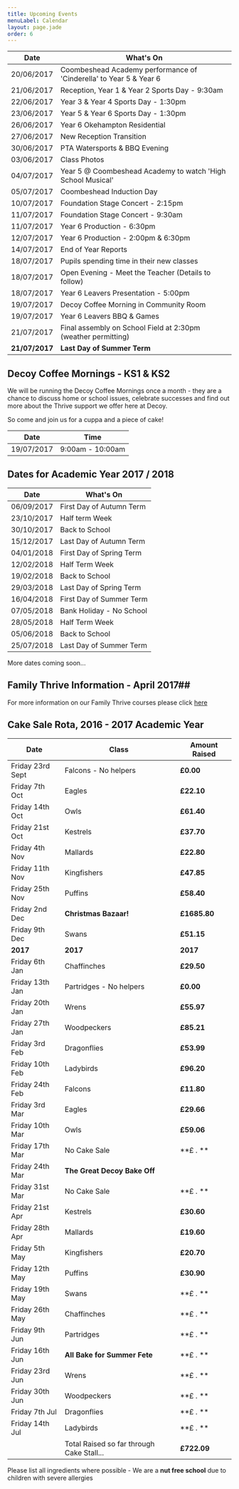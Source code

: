 ```yaml
---
title: Upcoming Events
menuLabel: Calendar
layout: page.jade
order: 6
---
```

| **Date** | **What's On** |
|----------|---------------|
| 20/06/2017 | Coombeshead Academy performance of 'Cinderella' to Year 5 & Year 6 |
| 21/06/2017 | Reception, Year 1 & Year 2 Sports Day - 9:30am |
| 22/06/2017 | Year 3 & Year 4 Sports Day - 1:30pm |
| 23/06/2017 | Year 5 & Year 6 Sports Day - 1:30pm | 
| 26/06/2017 | Year 6 Okehampton Residential |
| 27/06/2017 | New Reception Transition | 
| 30/06/2017 | PTA Watersports & BBQ Evening |
| 03/06/2017 | Class Photos
| 04/07/2017 | Year 5 @ Coombeshead Academy to watch 'High School Musical' |
| 05/07/2017 | Coombeshead Induction Day |
| 10/07/2017 | Foundation Stage Concert - 2:15pm |
| 11/07/2017 | Foundation Stage Concert - 9:30am |
| 11/07/2017 | Year 6 Production - 6:30pm |
| 12/07/2017 | Year 6 Production - 2:00pm & 6:30pm |
| 14/07/2017 | End of Year Reports |
| 18/07/2017 | Pupils spending time in their new classes |
| 18/07/2017 | Open Evening - Meet the Teacher (Details to follow) |
| 18/07/2017 | Year 6 Leavers Presentation - 5:00pm |
| 19/07/2017 | Decoy Coffee Morning in Community Room |
| 19/07/2017 | Year 6 Leavers BBQ & Games |
| 21/07/2017 | Final assembly on School Field at 2:30pm (weather permitting) |
| **21/07/2017** | **Last Day of Summer Term** |

## Decoy Coffee Mornings - KS1 & KS2

We will be running the Decoy Coffee Mornings once a month - they are a chance to discuss home or school issues, celebrate successes and find out more about the Thrive support we offer here at Decoy.

So come and join us for a cuppa and a piece of cake!

| **Date** | **Time** |
|----------|----------|
| 19/07/2017 | 9:00am - 10:00am |


## Dates for Academic Year 2017 / 2018

| **Date** | **What's On** |
|----------|---------------|
| 06/09/2017 | First Day of Autumn Term |
| 23/10/2017 | Half term Week |
| 30/10/2017 | Back to School |
| 15/12/2017 | Last Day of Autumn Term |
| 04/01/2018 | First Day of Spring Term |
| 12/02/2018 | Half Term Week |
| 19/02/2018 | Back to School |
| 29/03/2018 | Last Day of Spring Term |
| 16/04/2018 | First Day of Summer Term |
| 07/05/2018 | Bank Holiday - No School |
| 28/05/2018 | Half Term Week |
| 05/06/2018 | Back to School |
| 25/07/2018 | Last Day of Summer Term |

More dates coming soon...

## Family Thrive Information - April 2017##


For more information on our Family Thrive courses please click [here][1]


## Cake Sale Rota, 2016 - 2017 Academic Year

| **Date** | **Class** | **Amount Raised** |
|----------|-----------|-------------------|
| Friday 23rd Sept | Falcons - No helpers | **£0.00** |
| Friday 7th Oct | Eagles | **£22.10** |
| Friday 14th Oct | Owls | **£61.40** |
| Friday 21st Oct | Kestrels | **£37.70** |
| Friday 4th Nov | Mallards | **£22.80** |
| Friday 11th Nov | Kingfishers | **£47.85** |
| Friday 25th Nov | Puffins | **£58.40** |
| Friday 2nd Dec |**Christmas Bazaar!**| **£1685.80** |
| Friday 9th Dec | Swans | **£51.15** |
| **2017** | **2017** | **2017** |
| Friday 6th Jan | Chaffinches | **£29.50** |
| Friday 13th Jan | Partridges - No helpers | **£0.00** |
| Friday 20th Jan | Wrens | **£55.97** |
| Friday 27th Jan | Woodpeckers | **£85.21** |
| Friday 3rd Feb | Dragonflies | **£53.99** |
| Friday 10th Feb | Ladybirds | **£96.20** |
| Friday 24th Feb | Falcons | **£11.80** |
| Friday 3rd Mar | Eagles | **£29.66** |
| Friday 10th Mar | Owls | **£59.06** |
| Friday 17th Mar | No Cake Sale | **£ .  ** |
| Friday 24th Mar | **The Great Decoy Bake Off** |
| Friday 31st Mar | No Cake Sale | **£ .  ** |
| Friday 21st Apr | Kestrels | **£30.60** |
| Friday 28th Apr | Mallards | **£19.60** |
| Friday 5th May | Kingfishers | **£20.70** |
| Friday 12th May | Puffins | **£30.90** |
| Friday 19th May | Swans | **£ .  ** |
| Friday 26th May | Chaffinches | **£ .  ** |
| Friday 9th Jun | Partridges | **£ .  ** |
| Friday 16th Jun | **All Bake for Summer Fete** | **£ .  ** |
| Friday 23rd Jun | Wrens | **£ .  ** |
| Friday 30th Jun | Woodpeckers | **£ .  ** |
| Friday 7th Jul | Dragonflies | **£ .  ** |
| Friday 14th Jul | Ladybirds | **£ .  ** |
| | Total Raised so far through Cake Stall... | **£722.09** |

Please list all ingredients where possible - We are a **nut free school** due to children with severe allergies

[1]: https://drive.google.com/folderview?id=0B76W__U5CTntM0gxcHpCaG5tazg&usp=sharing
[2]: https://mydonate.bt.com/fundraisers/decoyprimaryschool
